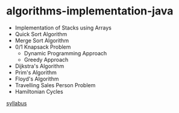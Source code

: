 # algorithms-implementation-java

- Implementation of Stacks using Arrays
- Quick Sort Algorithm
- Merge Sort Algorithm
- 0/1 Knapsack Problem 
  - Dynamic Programming Approach
  - Greedy Approach
- Dijkstra's Algorithm
- Prim's Algorithm
- Floyd's Algorithm
- Travelling Sales Person Problem
- Hamiltonian Cycles 

[syllabus](https://github.com/tanmayidev/algorithms-implementation-java/blob/main/syll.pdf)
